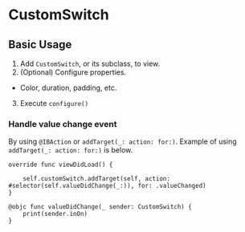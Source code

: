 #  CustomSwitch

## Basic Usage
1. Add `CustomSwitch`, or its subclass, to view.
2. (Optional) Configure properties.
  - Color, duration, padding, etc.
3. Execute `configure()`

### Handle value change event
By using `@IBAction` or `addTarget(_: action: for:)`. Example of using `addTarget(_: action: for:)` is below.

```
override func viewDidLoad() {

    self.customSwitch.addTarget(self, action: #selector(self.valueDidChange(_:)), for: .valueChanged)
}

@objc func valueDidChange(_ sender: CustomSwitch) {
    print(sender.inOn)
}
```
